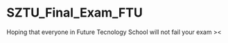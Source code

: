 # SZTU_Final_Exam_FTU
Hoping that everyone in Future Tecnology School will not fail your exam >&lt;
